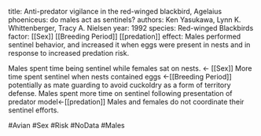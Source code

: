 title: Anti-predator vigilance in the red-winged blackbird, Agelaius phoeniceus: do males act as sentinels?
authors: Ken Yasukawa, Lynn K. Whittenberger, Tracy A. Nielsen
year: 1992
species: Red-winged Blackbirds
factor: [[Sex]] [[Breeding Period]] [[predation]]
effect: Males performed sentinel behavior, and increased it when eggs were present in nests and in response to increased predation risk.

Males spent time being sentinel while females sat on nests. <- [[Sex]]
More time spent sentinel when nests contained eggs <-[[Breeding Period]] potentially as mate guarding to avoid cuckoldry as a form of territory defense.
Males spent more time on sentinel following presentation of predator model<-[[predation]]
Males and females do not coordinate their sentinel efforts.

#Avian #Sex #Risk #NoData #Males 




